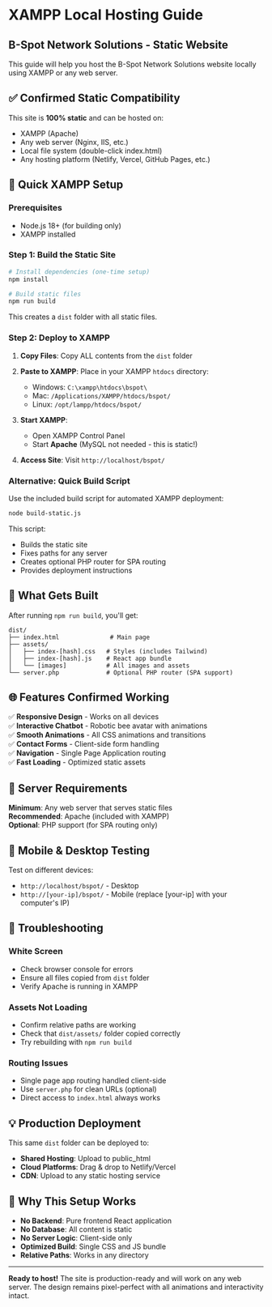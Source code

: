 # XAMPP Local Hosting Guide
## B-Spot Network Solutions - Static Website

This guide will help you host the B-Spot Network Solutions website locally using XAMPP or any web server.

## ✅ Confirmed Static Compatibility

This site is **100% static** and can be hosted on:
- XAMPP (Apache)
- Any web server (Nginx, IIS, etc.)
- Local file system (double-click index.html)
- Any hosting platform (Netlify, Vercel, GitHub Pages, etc.)

## 🚀 Quick XAMPP Setup

### Prerequisites
- Node.js 18+ (for building only)
- XAMPP installed

### Step 1: Build the Static Site

```bash
# Install dependencies (one-time setup)
npm install

# Build static files
npm run build
```

This creates a `dist` folder with all static files.

### Step 2: Deploy to XAMPP

1. **Copy Files**: Copy ALL contents from the `dist` folder
2. **Paste to XAMPP**: Place in your XAMPP `htdocs` directory:
   - Windows: `C:\xampp\htdocs\bspot\`
   - Mac: `/Applications/XAMPP/htdocs/bspot/`
   - Linux: `/opt/lampp/htdocs/bspot/`

3. **Start XAMPP**: 
   - Open XAMPP Control Panel
   - Start **Apache** (MySQL not needed - this is static!)

4. **Access Site**: Visit `http://localhost/bspot/`

### Alternative: Quick Build Script

Use the included build script for automated XAMPP deployment:

```bash
node build-static.js
```

This script:
- Builds the static site
- Fixes paths for any server
- Creates optional PHP router for SPA routing
- Provides deployment instructions

## 📁 What Gets Built

After running `npm run build`, you'll get:

```
dist/
├── index.html              # Main page
├── assets/
│   ├── index-[hash].css   # Styles (includes Tailwind)
│   ├── index-[hash].js    # React app bundle
│   └── [images]           # All images and assets
└── server.php             # Optional PHP router (SPA support)
```

## 🌐 Features Confirmed Working

✅ **Responsive Design** - Works on all devices  
✅ **Interactive Chatbot** - Robotic bee avatar with animations  
✅ **Smooth Animations** - All CSS animations and transitions  
✅ **Contact Forms** - Client-side form handling  
✅ **Navigation** - Single Page Application routing  
✅ **Fast Loading** - Optimized static assets  

## 🔧 Server Requirements

**Minimum**: Any web server that serves static files  
**Recommended**: Apache (included with XAMPP)  
**Optional**: PHP support (for SPA routing only)

## 📱 Mobile & Desktop Testing

Test on different devices:
- `http://localhost/bspot/` - Desktop
- `http://[your-ip]/bspot/` - Mobile (replace [your-ip] with your computer's IP)

## 🚨 Troubleshooting

### White Screen
- Check browser console for errors
- Ensure all files copied from `dist` folder
- Verify Apache is running in XAMPP

### Assets Not Loading
- Confirm relative paths are working
- Check that `dist/assets/` folder copied correctly
- Try rebuilding with `npm run build`

### Routing Issues
- Single page app routing handled client-side
- Use `server.php` for clean URLs (optional)
- Direct access to `index.html` always works

## 💡 Production Deployment

This same `dist` folder can be deployed to:
- **Shared Hosting**: Upload to public_html
- **Cloud Platforms**: Drag & drop to Netlify/Vercel
- **CDN**: Upload to any static hosting service

## 🎯 Why This Setup Works

- **No Backend**: Pure frontend React application
- **No Database**: All content is static
- **No Server Logic**: Client-side only
- **Optimized Build**: Single CSS and JS bundle
- **Relative Paths**: Works in any directory

---

**Ready to host!** The site is production-ready and will work on any web server. The design remains pixel-perfect with all animations and interactivity intact.